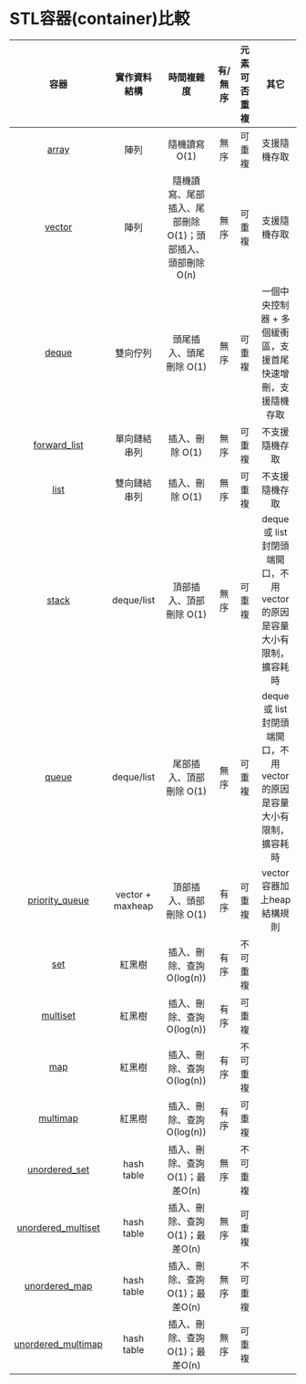 # STL容器\(container\)比較

| 容器 | 實作資料結構 | 時間複雜度 | 有/無序 | 元素可否重複 | 其它 |
| :---: | :---: | :---: | :---: | :---: | :---: |
| [array](array.md) | 陣列 | 隨機讀寫 O\(1\) | 無序 | 可重複 | 支援隨機存取 |
| [vector](vector.md) | 陣列 | 隨機讀寫、尾部插入、尾部刪除 O\(1\)；頭部插入、頭部刪除 O\(n\) | 無序 | 可重複 | 支援隨機存取 |
| [deque](deque.md) | 雙向佇列 | 頭尾插入、頭尾刪除 O\(1\) | 無序 | 可重複 | 一個中央控制器 + 多個緩衝區，支援首尾快速增刪，支援隨機存取 |
| [forward\_list](forward_list.md) | 單向鏈結串列 | 插入、刪除 O\(1\) | 無序 | 可重複 | 不支援隨機存取 |
| [list](list.md) | 雙向鏈結串列 | 插入、刪除 O\(1\) | 無序 | 可重複 | 不支援隨機存取 |
| [stack](stack.md) | deque/list | 頂部插入、頂部刪除 O\(1\) | 無序 | 可重複 | deque 或 list 封閉頭端開口，不用 vector 的原因是容量大小有限制，擴容耗時 |
| [queue](queue-priority_queue.md) | deque/list | 尾部插入、頂部刪除 O\(1\) | 無序 | 可重複 | deque 或 list 封閉頭端開口，不用 vector 的原因是容量大小有限制，擴容耗時 |
| [priority\_queue](queue-priority_queue.md) | vector + maxheap | 頂部插入、頭部刪除 O\(1\) | 有序 | 可重複 | vector容器加上heap結構規則 |
| [set](set-multiset.md) | 紅黑樹 | 插入、刪除、查詢 O\(log\(n\)\) | 有序 | 不可重複 |  |
| [multiset](set-multiset.md) | 紅黑樹 | 插入、刪除、查詢 O\(log\(n\)\) | 有序 | 可重複 |  |
| [map](map-multimap.md) | 紅黑樹 | 插入、刪除、查詢 O\(log\(n\)\) | 有序 | 不可重複 |  |
| [multimap](map-multimap.md) | 紅黑樹 | 插入、刪除、查詢 O\(log\(n\)\) | 有序 | 可重複 |  |
| [unordered\_set](set-multiset.md) | hash table | 插入、刪除、查詢 O\(1\)；最差O\(n\) | 無序 | 不可重複 |  |
| [unordered\_multiset](set-multiset.md) | hash table | 插入、刪除、查詢 O\(1\)；最差O\(n\) | 無序 | 可重複 |  |
| [unordered\_map](map-multimap.md) | hash table | 插入、刪除、查詢 O\(1\)；最差O\(n\) | 無序 | 不可重複 |  |
| [unordered\_multimap](map-multimap.md) | hash table | 插入、刪除、查詢 O\(1\)；最差O\(n\) | 無序 | 可重複 |  |


